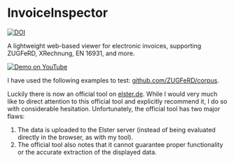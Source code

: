 # InvoiceInspector

[![DOI](https://zenodo.org/badge/900334942.svg)](https://doi.org/10.5281/zenodo.15257729)  

A lightweight web-based viewer for electronic invoices, supporting ZUGFeRD, XRechnung, EN 16931, and more.

[![Demo on YouTube](https://img.youtube.com/vi/OcTL1rdS2Uk/0.jpg)](https://www.youtube.com/watch?v=OcTL1rdS2Uk)

I have used the following examples to test: [github.com/ZUGFeRD/corpus](https://github.com/ZUGFeRD/corpus).

Luckily there is now an official tool on [elster.de](https://www.elster.de/eportal/e-rechnung).
While I would very much like to direct attention to this official tool and explicitly recommend it, I do so with considerable hesitation.
Unfortunately, the official tool has two major flaws:

1. The data is uploaded to the Elster server (instead of being evaluated directly in the browser, as with my tool).
2. The official tool also notes that it cannot guarantee proper functionality or the accurate extraction of the displayed data.
